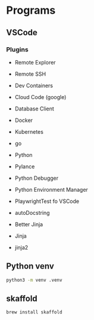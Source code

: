 # Programs

## VSCode

### Plugins

* Remote Explorer
* Remote SSH
* Dev Containers
* Cloud Code (google)

* Database Client

* Docker
* Kubernetes

* go
* Python
* Pylance
* Python Debugger
* Python Environment Manager
* PlaywrightTest fo VSCode
* autoDocstring
* Better Jinja
* Jinja
* jinja2

## Python venv

```bash
python3 -m venv .venv
```

## skaffold

```bash
brew install skaffold
```
